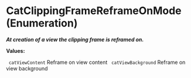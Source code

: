 # CatClippingFrameReframeOnMode (Enumeration)

**_At creation of a view the clipping frame is reframed on._**

**Values:**

` catViewContent`      Reframe on view content
` catViewBackground`      Reframe on view background
